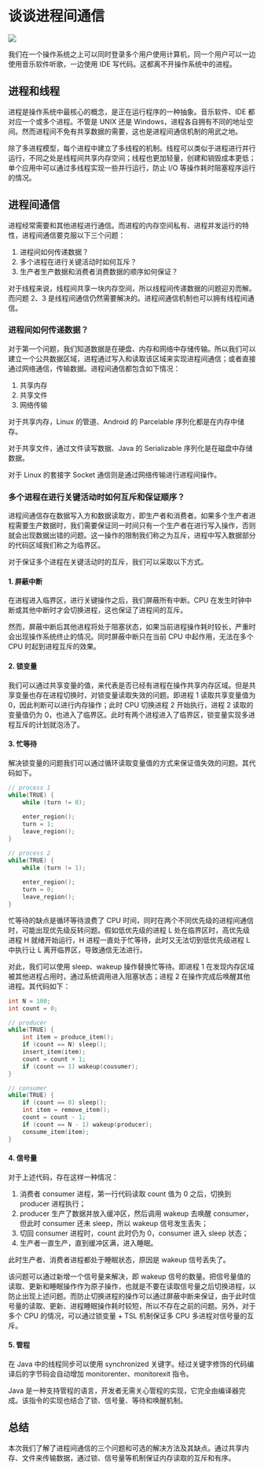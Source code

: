 # 谈谈进程间通信

![](https://blog-pic-1251295613.cos.ap-guangzhou.myqcloud.com/1648313582.925066299149.jpg)

我们在一个操作系统之上可以同时登录多个用户使用计算机，同一个用户可以一边使用音乐软件听歌，一边使用 IDE 写代码。这都离不开操作系统中的进程。

## 进程和线程

进程是操作系统中最核心的概念，是正在运行程序的一种抽象。音乐软件、IDE 都对应一个或多个进程。不管是 UNIX 还是 Windows，进程各自拥有不同的地址空间。然而进程间不免有共享数据的需要，这也是进程间通信机制的用武之地。

除了多进程模型，每个进程中建立了多线程的机制。线程可以类似于进程进行并行运行，不同之处是线程间共享内存空间；线程也更加轻量，创建和销毁成本更低；单个应用中可以通过多线程实现一些并行运行，防止 I/O 等操作耗时阻塞程序运行的情况。

## 进程间通信

进程经常需要和其他进程进行通信。而进程的内存空间私有、进程并发运行的特性，进程间通信要克服以下三个问题：

1. 进程间如何传递数据？
2. 多个进程在进行关键活动时如何互斥？
3. 生产者生产数据和消费者消费数据的顺序如何保证？

对于线程来说，线程间共享一块内存空间，所以线程间传递数据的问题迎刃而解。而问题 2、3 是线程间通信仍然需要解决的。进程间通信机制也可以拥有线程间通信。

### 进程间如何传递数据？

对于第一个问题，我们知道数据是在硬盘、内存和网络中存储传输。所以我们可以建立一个公共数据区域，进程通过写入和读取该区域来实现进程间通信；或者直接通过网络通信，传输数据。进程间通信都包含如下情况：

1. 共享内存
2. 共享文件
3. 网络传输

对于共享内存，Linux 的管道、Android 的 Parcelable 序列化都是在内存中储存。

对于共享文件，通过文件读写数据、Java 的 Serializable 序列化是在磁盘中存储数据。

对于 Linux 的套接字 Socket 通信则是通过网络传输进行进程间操作。

### 多个进程在进行关键活动时如何互斥和保证顺序？

进程间通信存在数据写入方和数据读取方，即生产者和消费者。如果多个生产者进程需要生产数据时，我们需要保证同一时间只有一个生产者在进行写入操作，否则就会出现数据出错的问题。这一操作的限制我们称之为互斥，进程中写入数据部分的代码区域我们称之为临界区。

对于保证多个进程在关键活动时的互斥，我们可以采取以下方式。

#### 1. 屏蔽中断

在进程进入临界区，进行关键操作之后，我们屏蔽所有中断。CPU 在发生时钟中断或其他中断时才会切换进程，这也保证了进程间的互斥。

然而，屏蔽中断后其他进程将处于阻塞状态，如果当前进程操作耗时较长，严重时会出现操作系统终止的情况。同时屏蔽中断只在当前 CPU 中起作用，无法在多个 CPU 时起到进程互斥的效果。

#### 2. 锁变量

我们可以通过共享变量的值，来代表是否已经有进程在操作共享内存区域。但是共享变量也存在进程切换时，对锁变量读取失效的问题。即进程 1 读取共享变量值为 0，因此判断可以进行内存操作；此时 CPU 切换进程 2 开始执行，进程 2 读取的变量值仍为 0，也进入了临界区。此时有两个进程进入了临界区，锁变量实现多进程互斥的计划就泡汤了。

#### 3. 忙等待

解决锁变量的问题我们可以通过循环读取变量值的方式来保证值失效的问题。其代码如下。

```c
// process 1
while(TRUE) {
    while (turn != 0);
    
    enter_region();
    turn = 1;
    leave_region();
}

// process 2
while(TRUE) {
    while (turn != 1);
    
    enter_region();
    turn = 0;
    leave_region();
}
```

忙等待的缺点是循环等待浪费了 CPU 时间，同时在两个不同优先级的进程间通信时，可能出现优先级反转问题。假如低优先级的进程 L 处在临界区时，高优先级进程 H 就绪开始运行，H 进程一直处于忙等待，此时又无法切到低优先级进程 L 中执行让 L 离开临界区，导致通信无法进行。

对此，我们可以使用 sleep、wakeup 操作替换忙等待。即进程 1 在发现内存区域被其他进程占用时，通过系统调用进入阻塞状态；进程 2 在操作完成后唤醒其他进程。其代码如下：

```c
int N = 100;
int count = 0;

// producer
while(TRUE) {
    int item = produce_item();
    if (count == N) sleep();
    insert_item(item);
    count = count + 1;
    if (count == 1) wakeup(cousumer);
}

// consumer
while(TRUE) {
    if (count == 0) sleep();
    int item = remove_item();
    count = count - 1;
    if (count == N - 1) wakeup(producer);
    consume_item(item);
}
```

#### 4. 信号量

对于上述代码，存在这样一种情况：

1. 消费者 consumer 进程，第一行代码读取 count 值为 0 之后，切换到 producer 进程执行；
2. producer 生产了数据并放入缓冲区，然后调用 wakeup 去唤醒 consumer，但此时 consumer 还未 sleep，所以 wakeup 信号发生丢失；
3. 切回 consumer 进程时，count 此时仍为 0，consumer 进入 sleep 状态；
4. 生产者一直生产，直到缓冲区满，进入睡眠。

此时生产者、消费者进程都处于睡眠状态，原因是 wakeup 信号丢失了。

该问题可以通过新增一个信号量来解决，即 wakeup 信号的数量。把信号量值的读取、更新和睡眠操作作为原子操作，也就是不要在读取信号量之后切换进程，以防止出现上述问题。而防止切换进程的操作可以通过屏蔽中断来保证，由于此时信号量的读取、更新、进程睡眠操作耗时较短，所以不存在之前的问题。另外，对于多个 CPU 的情况，可以通过锁变量 + TSL 机制保证多 CPU 多进程对信号量的互斥。

#### 5. 管程

在 Java 中的线程同步可以使用 synchronized 关键字。经过关键字修饰的代码编译后的字节码会自动增加 monitorenter、monitorexit 指令。

Java 是一种支持管程的语言，开发者无需关心管程的实现，它完全由编译器完成。该指令的实现也结合了锁、信号量、等待和唤醒机制。

## 总结

本次我们了解了进程间通信的三个问题和可选的解决方法及其缺点。通过共享内存、文件来传输数据，通过锁、信号量等机制保证内存读取的互斥和有序。